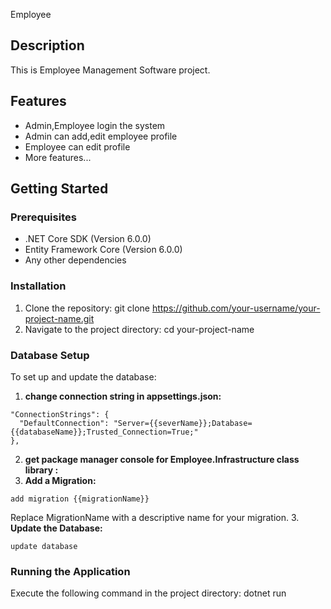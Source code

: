 Employee
## Description
This is Employee Management Software
project.
## Features
- Admin,Employee login the system
- Admin can add,edit employee profile
- Employee can edit profile
- More features...
## Getting Started
### Prerequisites
- .NET Core SDK (Version 6.0.0)
- Entity Framework Core (Version 6.0.0)
- Any other dependencies
### Installation
1. Clone the repository:
 git clone https://github.com/your-username/your-project-name.git
2. Navigate to the project directory:
 cd your-project-name
### Database Setup
To set up and update the database:
1. **change connection string in appsettings.json:**

```
"ConnectionStrings": {
  "DefaultConnection": "Server={{severName}};Database={{databaseName}};Trusted_Connection=True;"
},
```
2. **get package manager console for Employee.Infrastructure class library :**
  1. **Add a Migration:**
   ```
   add migration {{migrationName}}
   ```
   Replace MigrationName with a descriptive name for your migration.
  3. **Update the Database:**
   ```
   update database
 ```
### Running the Application
Execute the following command in the project directory:
dotnet run

